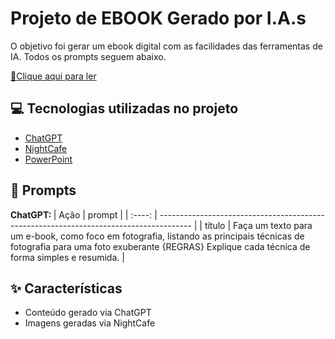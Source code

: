 # Projeto de EBOOK Gerado por I.A.s
<p> 
  O objetivo foi gerar um ebook digital com as facilidades das ferramentas de IA. Todos os prompts seguem abaixo.
</p>

<a href="https://github.com/bekah04/prompts-recipe-to-create-a-ebook/blob/4f87b9cb20696eaaa13a0ffcbd31337bb613b0d5/E-book%20Fotografia.pdf" title="Visualize o PDF"> 📕Clique aqui para ler</a>

## 💻 Tecnologias utilizadas no projeto

- [ChatGPT](https://chat.openai.com/) 
- [NightCafe](https://creator.nightcafe.studio/)
- [PowerPoint](https://www.microsoft.com/en/microsoft-365/powerpoint)

## 🧠 Prompts


<b>ChatGPT: </b>
|  Ação  | prompt                                                                                 |
| :----: | -------------------------------------------------------------------------------------- |
| título | Faça um texto para um e-book, como foco em fotografia, listando as principais técnicas de fotografia para uma foto exuberante {REGRAS} Explique cada técnica de forma simples e resumida. |

## ✨ Características

- Conteúdo gerado via ChatGPT
- Imagens geradas via NightCafe
